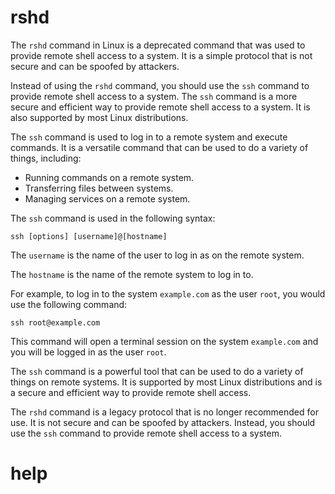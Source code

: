 # rshd

The `rshd` command in Linux is a deprecated command that was used to provide remote shell access to a system. It is a simple protocol that is not secure and can be spoofed by attackers.

Instead of using the `rshd` command, you should use the `ssh` command to provide remote shell access to a system. The `ssh` command is a more secure and efficient way to provide remote shell access to a system. It is also supported by most Linux distributions.

The `ssh` command is used to log in to a remote system and execute commands. It is a versatile command that can be used to do a variety of things, including:

* Running commands on a remote system.
* Transferring files between systems.
* Managing services on a remote system.

The `ssh` command is used in the following syntax:

```
ssh [options] [username]@[hostname]
```

The `username` is the name of the user to log in as on the remote system.

The `hostname` is the name of the remote system to log in to.

For example, to log in to the system `example.com` as the user `root`, you would use the following command:

```
ssh root@example.com
```

This command will open a terminal session on the system `example.com` and you will be logged in as the user `root`.

The `ssh` command is a powerful tool that can be used to do a variety of things on remote systems. It is supported by most Linux distributions and is a secure and efficient way to provide remote shell access.

The `rshd` command is a legacy protocol that is no longer recommended for use. It is not secure and can be spoofed by attackers. Instead, you should use the `ssh` command to provide remote shell access to a system.



# help 

```

```
